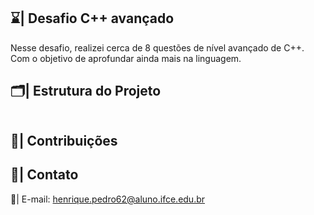 ## ⌛| Desafio C++ avançado

  Nesse desafio, realizei cerca de 8 questões de nível avançado de C++. Com o objetivo de aprofundar ainda mais na linguagem.

## 🗂️| Estrutura do Projeto 

```

```

## 👥| Contribuições


## 📧| Contato

   📩| E-mail: henrique.pedro62@aluno.ifce.edu.br
